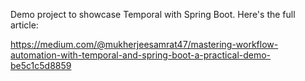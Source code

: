 Demo project to showcase Temporal with Spring Boot.
Here's the full article:

https://medium.com/@mukherjeesamrat47/mastering-workflow-automation-with-temporal-and-spring-boot-a-practical-demo-be5c1c5d8859
